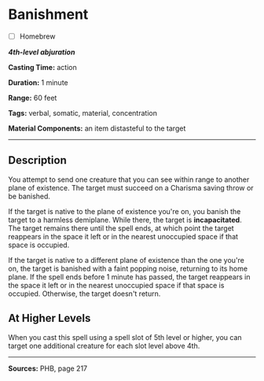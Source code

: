 # Banishment

- [ ] Homebrew

***4th-level abjuration***

**Casting Time:** action

**Duration:** 1 minute

**Range:** 60 feet

**Tags:** verbal, somatic, material, concentration

**Material Components:** an item distasteful to the target

---

## Description
You attempt to send one creature that you can see within range to another plane of existence.
The target must succeed on a Charisma saving throw or be banished.

If the target is native to the plane of existence you're on, you banish the target to a harmless demiplane.
While there, the target is **incapacitated**.
The target remains there until the spell ends, at which point the target reappears in the space it left or in the nearest unoccupied space if that space is occupied.

If the target is native to a different plane of existence than the one you're on, the target is banished with a faint popping noise, returning to its home plane.
If the spell ends before 1 minute has passed, the target reappears in the space it left or in the nearest unoccupied space if that space is occupied.
Otherwise, the target doesn't return.

## At Higher Levels
When you cast this spell using a spell slot of 5th level or higher, you can target one additional creature for each slot level above 4th.

---

**Sources:** PHB, page 217
